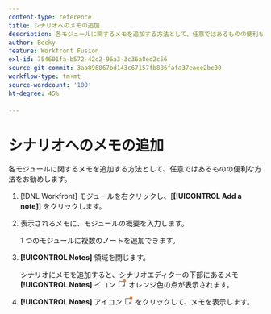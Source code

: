 ```yaml
---
content-type: reference
title: シナリオへのメモの追加
description: 各モジュールに関するメモを追加する方法として、任意ではあるものの便利な方法をお勧めします。
author: Becky
feature: Workfront Fusion
exl-id: 754601fa-b572-42c2-96a3-3c36a8ed2c56
source-git-commit: 3aa896867bd143c67157fb886fafa37eaee2bc00
workflow-type: tm+mt
source-wordcount: '100'
ht-degree: 45%

---
```


# シナリオへのメモの追加

各モジュールに関するメモを追加する方法として、任意ではあるものの便利な方法をお勧めします。

1. [!DNL Workfront] モジュールを右クリックし、[**[!UICONTROL Add a note]**] をクリックします。
1. 表示されるメモに、モジュールの概要を入力します。

   1 つのモジュールに複数のノートを追加できます。

1. **[!UICONTROL Notes]** 領域を閉じます。

   シナリオにメモを追加すると、シナリオエディターの下部にあるメモ **[!UICONTROL Notes]** イコン ![ ドット付きのメモアイコン ](assets/notes-icon-w-dot.png) オレンジ色の点が表示されます。

1. **[!UICONTROL Notes]** アイコン ![ ドット付きメモアイコン ](assets/notes-icon-w-dot.png) をクリックして、メモを表示します。
